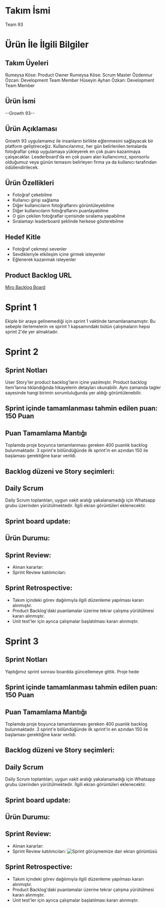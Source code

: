 # Takım İsmi
Team 93

# Ürün İle İlgili Bilgiler

## Takım Üyeleri
Rumeysa Köse: Product Owner
Rumeysa Köse: Scrum Master
Özdennur Özcan: Development Team Member
Hüseyin Ayhan Özkan: Development Team Member

## Ürün İsmi
--Growth 93--

## Ürün Açıklaması
Growth 93 uygulamamız ile insanların birlikte eğlenmesini sağlayacak bir platform geliştireceğiz. Kullanıcılarımız, her gün belirlenilen temalarda fotoğraflar çekip uygulamaya yükleyerek en çok puanı kazanmaya çalışacaklar. Leaderboard'da en çok puanı alan kullanıcımız, sponsorlu olduğumuz veya günün temasını belirleyen firma ya da kullanıcı tarafından ödüllendirilecek.


## Ürün Özellikleri
- Fotoğraf çekebilme
- Kullanıcı girişi sağlama
- Diğer kullanıcıların fotoğraflarını görüntüleyebilme
- Diğer kullanıcıların fotoğraflarını puanlayabilme
- O gün çekilen fotoğraflar içerisinde sıralama yapabilme
- Sıralamayı leaderboard şeklinde herkese gösterebilme

## Hedef Kitle
- Fotoğraf çekmeyi sevenler
- Sevdikleriyle etkileşim içine girmek isteyenler
- Eğlenerek kazanmak isteyenler

## Product Backlog URL
[Miro Backlog Board](https://miro.com/welcomeonboard/eEtGMFpJdEVaYzZBellqMkdDYVlWbExva25BVTdDN1RDTGRuaEplVmkzcDNOWWVFTU9jcnIyakZrQzhrd21lOHwzNDU4NzY0NTE2NTI3OTg0ODg1?share_link_id=217592771496)

# Sprint 1
Ekiple bir araya gelinemediği için sprint 1 vaktinde tamamlanamamıştır. Bu sebeple ilerlemelerin ve sprint 1 kapsamındaki bütün çalışmaların hepsi sprint 2'de yer almaktadır.

# Sprint 2
## Sprint Notları
User Story'ler product backlog'ların içine yazılmıştır. Product backlog item'larına tıklandığında hikayelerin detayları okunabilir. Aynı zamanda tagler sayesinde hangi birimin sorumluluğunda yer aldığı görüntülenebilir.

## Sprint içinde tamamlanması tahmin edilen puan: 150 Puan

## Puan Tamamlama Mantığı
Toplamda proje boyunca tamamlanması gereken 400 puanlık backlog bulunmaktadır. 3 sprint'e bölündüğünde ilk sprint'in en azından 150 ile başlaması gerektiğine karar verildi.

## Backlog düzeni ve Story seçimleri: 

## Daily Scrum
Daily Scrum toplantıları, uygun vakit aralığı yakalanamadığı için Whatsapp grubu üzerinden yürütülmektedir. İlgili ekran görüntüleri eklenecektir.

## Sprint board update:

## Ürün Durumu: 

## Sprint Review:
- Alınan kararlar:
- Sprint Review katılımcıları: 

## Sprint Retrospective:
- Takım içindeki görev dağılımıyla ilgili düzenleme yapılması kararı alınmıştır.
- Product Backlog'daki puanlamalar üzerine tekrar çalışma yürütülmesi kararı alınmıştır.
- Unit test'ler için ayrıca çalışmalar başlatılması kararı alınmıştır.

# Sprint 3
## Sprint Notları
Yaptığımız sprint sonrası boardda güncellemeye gittik. Proje hede

## Sprint içinde tamamlanması tahmin edilen puan: 150 Puan

## Puan Tamamlama Mantığı
Toplamda proje boyunca tamamlanması gereken 400 puanlık backlog bulunmaktadır. 3 sprint'e bölündüğünde ilk sprint'in en azından 150 ile başlaması gerektiğine karar verildi.

## Backlog düzeni ve Story seçimleri: 

## Daily Scrum
Daily Scrum toplantıları, uygun vakit aralığı yakalanamadığı için Whatsapp grubu üzerinden yürütülmektedir. İlgili ekran görüntüleri eklenecektir.

## Sprint board update:


## Ürün Durumu: 

## Sprint Review:
- Alınan kararlar:
- Sprint Review katılımcıları: 
![Sprint görüşmemize dair ekran görüntüsü]((http://url/to/img.png))
## Sprint Retrospective:
- Takım içindeki görev dağılımıyla ilgili düzenleme yapılması kararı alınmıştır.
- Product Backlog'daki puanlamalar üzerine tekrar çalışma yürütülmesi kararı alınmıştır.
- Unit test'ler için ayrıca çalışmalar başlatılması kararı alınmıştır.
